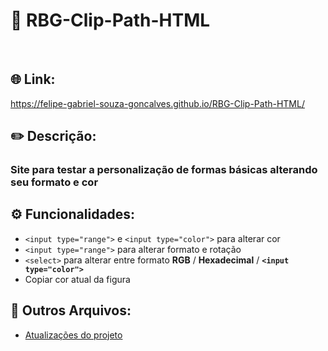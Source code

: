 # 🎨 RBG-Clip-Path-HTML
&nbsp; 
## 🌐 Link:
https://felipe-gabriel-souza-goncalves.github.io/RBG-Clip-Path-HTML/

## ✏️ Descrição:
### Site para testar a personalização de formas básicas alterando seu formato e cor
  
## ⚙️ Funcionalidades:
- ```<input type="range">``` e ```<input type="color">``` para alterar cor
- ```<input type="range">``` para alterar formato e rotação
- ```<select>``` para alterar entre formato **RGB** / **Hexadecimal** / **```<input type="color">```**
- Copiar cor atual da figura

## 📁 Outros Arquivos:
- [Atualizações do projeto](CHANGELOG.md)
